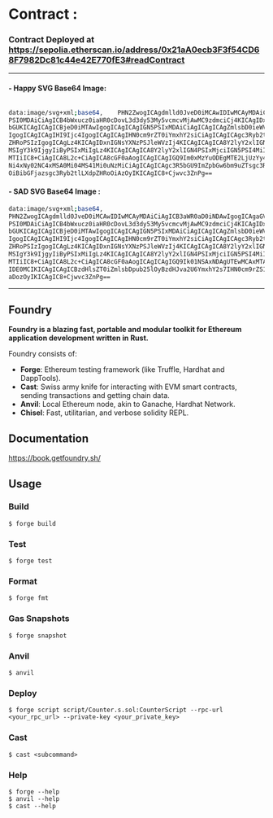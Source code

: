 # Contract :

###  Contract Deployed at https://sepolia.etherscan.io/address/0x21aA0ecb3F3f54CD68F7982Dc81c44e42E770fE3#readContract

---
#### - Happy SVG Base64 Image: 
```bash

data:image/svg+xml;base64,    PHN2ZwogICAgdmlld0JveD0iMCAwIDIwMCAyMDAiCiAgICB3aWR0aD0iNDAwIgogICAgaGVpZ2h0
PSI0MDAiCiAgICB4bWxucz0iaHR0cDovL3d3dy53My5vcmcvMjAwMC9zdmciCj4KICAgIDxjaXJj
bGUKICAgICAgICBjeD0iMTAwIgogICAgICAgIGN5PSIxMDAiCiAgICAgICAgZmlsbD0ieWVsbG93
IgogICAgICAgIHI9Ijc4IgogICAgICAgIHN0cm9rZT0iYmxhY2siCiAgICAgICAgc3Ryb2tlLXdp
ZHRoPSIzIgogICAgLz4KICAgIDxnIGNsYXNzPSJleWVzIj4KICAgICAgICA8Y2lyY2xlIGN4PSI2
MSIgY3k9IjgyIiByPSIxMiIgLz4KICAgICAgICA8Y2lyY2xlIGN4PSIxMjciIGN5PSI4MiIgcj0i
MTIiIC8+CiAgICA8L2c+CiAgICA8cGF0aAogICAgICAgIGQ9Im0xMzYuODEgMTE2LjUzYy42OSAy
Ni4xNy02NC4xMSA0Mi04MS41Mi0uNzMiCiAgICAgICAgc3R5bGU9ImZpbGw6bm9uZTsgc3Ryb2tl
OiBibGFjazsgc3Ryb2tlLXdpZHRoOiAzOyIKICAgIC8+Cjwvc3ZnPg==
```

#### - SAD SVG Base64 Image :
```bash
data:image/svg+xml;base64,
PHN2ZwogICAgdmlld0JveD0iMCAwIDIwMCAyMDAiCiAgICB3aWR0aD0iNDAwIgogICAgaGVpZ2h0
PSI0MDAiCiAgICB4bWxucz0iaHR0cDovL3d3dy53My5vcmcvMjAwMC9zdmciCj4KICAgIDxjaXJj
bGUKICAgICAgICBjeD0iMTAwIgogICAgICAgIGN5PSIxMDAiCiAgICAgICAgZmlsbD0ieWVsbG93
IgogICAgICAgIHI9Ijc4IgogICAgICAgIHN0cm9rZT0iYmxhY2siCiAgICAgICAgc3Ryb2tlLXdp
ZHRoPSIzIgogICAgLz4KICAgIDxnIGNsYXNzPSJleWVzIj4KICAgICAgICA8Y2lyY2xlIGN4PSI2
MSIgY3k9IjgyIiByPSIxMiIgLz4KICAgICAgICA8Y2lyY2xlIGN4PSIxMjciIGN5PSI4MiIgcj0i
MTIiIC8+CiAgICA8L2c+CiAgICA8cGF0aAogICAgICAgIGQ9Ik01NSAxNDAgUTEwMCAxMTAgMTQ1
IDE0MCIKICAgICAgICBzdHlsZT0iZmlsbDpub25lOyBzdHJva2U6YmxhY2s7IHN0cm9rZS13aWR0
aDozOyIKICAgIC8+Cjwvc3ZnPg==


```

---
## Foundry

**Foundry is a blazing fast, portable and modular toolkit for Ethereum application development written in Rust.**



Foundry consists of:

-   **Forge**: Ethereum testing framework (like Truffle, Hardhat and DappTools).
-   **Cast**: Swiss army knife for interacting with EVM smart contracts, sending transactions and getting chain data.
-   **Anvil**: Local Ethereum node, akin to Ganache, Hardhat Network.
-   **Chisel**: Fast, utilitarian, and verbose solidity REPL.

## Documentation

https://book.getfoundry.sh/

## Usage

### Build

```shell
$ forge build
```

### Test

```shell
$ forge test
```

### Format

```shell
$ forge fmt
```

### Gas Snapshots

```shell
$ forge snapshot
```

### Anvil

```shell
$ anvil
```

### Deploy

```shell
$ forge script script/Counter.s.sol:CounterScript --rpc-url <your_rpc_url> --private-key <your_private_key>
```

### Cast

```shell
$ cast <subcommand>
```

### Help

```shell
$ forge --help
$ anvil --help
$ cast --help
```
